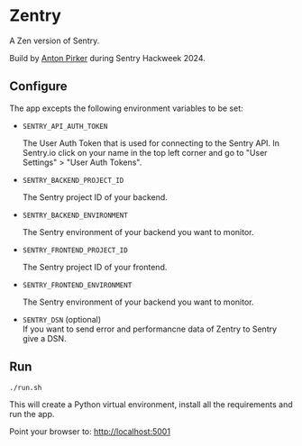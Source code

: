 # Zentry

A Zen version of Sentry.

Build by [Anton Pirker](https://github.com/antonpirker) during Sentry Hackweek 2024.

## Configure

The app excepts the following environment variables to be set:

- `SENTRY_API_AUTH_TOKEN`

    The User Auth Token that is used for connecting to the Sentry API. In Sentry.io click on your name in the top left corner and go to "User Settings" > "User Auth Tokens".

- `SENTRY_BACKEND_PROJECT_ID`

    The Sentry project ID of your backend.

- `SENTRY_BACKEND_ENVIRONMENT`

    The Sentry environment of your backend you want to monitor.

- `SENTRY_FRONTEND_PROJECT_ID`

    The Sentry project ID of your frontend.

- `SENTRY_FRONTEND_ENVIRONMENT`

    The Sentry environment of your backend you want to monitor.

- `SENTRY_DSN` (optional)  
    If you want to send error and performancne data of Zentry to Sentry give a DSN.


## Run

```bash
./run.sh
```

This will create a Python virtual environment, install all the requirements and run the app. 

Point your browser to: [http://localhost:5001](http://localhost:5001)
